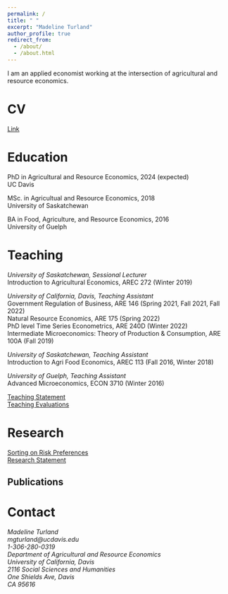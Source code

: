 ```yaml
---
permalink: /
title: " "
excerpt: "Madeline Turland"
author_profile: true
redirect_from: 
  - /about/
  - /about.html
---
```


I am an applied economist working at the intersection of agricultural and resource economics. 


CV
======
[Link](http://academicpages.github.io/files/paper1.pdf)


Education
======
PhD in Agricultural and Resource Economics, 2024 (expected)<br />
UC Davis

MSc. in Agricultual and Resource Economics, 2018<br />
University of Saskatchewan

BA in Food, Agriculture, and Resource Economics, 2016<br />
University of Guelph

Teaching
======
*University of Saskatchewan, Sessional Lecturer<br />*
Introduction to Agricultural Economics, AREC 272 (Winter 2019)<br />

*University of California, Davis, Teaching Assistant<br />*
Government Regulation of Business, ARE 146 (Spring 2021, Fall 2021, Fall 2022)<br />
Natural Resource Economics, ARE 175 (Spring 2022)<br />
PhD level Time Series Econometrics, ARE 240D (Winter 2022)<br />
Intermediate Microeconomics: Theory of Production & Consumption, ARE 100A (Fall 2019)<br />

*University of Saskatchewan, Teaching Assistant<br />*
Introduction to Agri Food Economics, AREC 113 (Fall 2016, Winter 2018)<br />

*University of Guelph, Teaching Assistant<br />*
Advanced Microeconomics, ECON 3710 (Winter 2016)<br />

[Teaching Statement](http://academicpages.github.io/files/paper1.pdf)<br />
[Teaching Evaluations](http://academicpages.github.io/files/paper1.pdf)<br />

Research 
======
[Sorting on Risk Preferences](http://academicpages.github.io/files/paper1.pdf)<br />
[Research Statement](http://academicpages.github.io/files/paper1.pdf)<br />

Publications
------





Contact
======
<address>
Madeline Turland<br />
mgturland@ucdavis.edu<br />
1-306-280-0319
<address>
  
<address>
Department of Agricultural and Resource Economics<br />
University of California, Davis<br />
2116 Social Sciences and Humanities<br />
One Shields Ave, Davis<br />
CA 95616
 </address>
